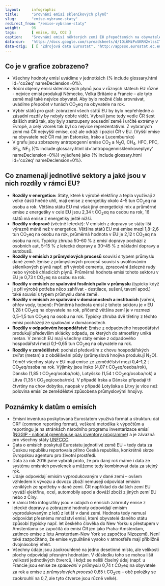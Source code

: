 ```yaml
---
layout:     infographic
title:      "Srovnání emisí skleníkových plynů"
slug:       "emise-vybrane-staty"
redirect_from: "/emise-vybrane-staty"
weight:     96
tags:       [ emise, EU, CO2 ]
caption:    "Srovnání emisí některých zemí EU přepočtených na obyvatele (jednotka jsou tuny CO<sub>2</sub>eq na obyvatele), zobrazeny podle sektorů."
data-our:   "https://docs.google.com/spreadsheets/d/1Oi6MiPxSKRN2vlssITAqsVwjsalQazCyymNdHHc-iYg/edit#gid=979818322"
data-orig:  [ [ "Zdrojová data Eurostat", "http://appsso.eurostat.ec.europa.eu/nui/show.do?query=BOOKMARK_DS-089165_QID_20FB36E9_UID_-3F171EB0&layout=GEO,L,X,0;AIREMSECT,B,Y,0;UNIT,L,Z,0;AIRPOL,L,Z,1;TIME,C,Z,2;INDICATORS,C,Z,3;&zSelection=DS-089165INDICATORS,OBS_FLAG;DS-089165TIME,2016;DS-089165UNIT,MIO_T;DS-089165AIRPOL,GHG;&rankName1=UNIT_1_2_-1_2&rankName2=AIRPOL_1_2_-1_2&rankName3=INDICATORS_1_2_-1_2&rankName4=TIME_1_0_0_0&rankName5=GEO_1_2_0_0&rankName6=AIREMSECT_1_2_0_1&rStp=&cStp=&rDCh=&cDCh=&rDM=true&cDM=true&footnes=false&empty=false&wai=false&time_mode=NONE&time_most_recent=false&lang=EN&cfo=%23%23%23.%23%23%23%2C%23%23%23" ] ]
---
```


## Co je v grafice zobrazeno?

* Všechny hodnoty emisí uvádíme v jednotkách {% include glossary.html id='co2eq' nameDeclension=0%}.
* Roční objemy emisí skleníkových plynů jsou v různých státech EU různé - nejvíce emisí produkují Německo, Velká Británie a Francie &ndash; ale tyto země mají také nejvíce obyvatel. Aby bylo možné čísla srovnávat, uvádíme přepočet v tunách CO<sub>2</sub>eq na obyvatele na rok.
* Výběr států pro graf: zobrazení všech států EU by bylo nepřehledné a zásadní rozdíly by nebyly dobře vidět. Vybrali jsme tedy vedle ČR šest dalších států tak, aby byly zastoupeny sousední země i určité extrémy v Evropě, a celý vzorek tak byl co nejvíce reprezentativní. Z vybraných zemí má ČR nejvyšší emise, což ale odráží i pozici ČR v EU. (Vyšší emise na obyvatele než ČR má jen Estonsko, Irsko a Lucembursko)
* V grafu jsou zobrazeny antropogenní emise CO<sub>2</sub> a N<sub>2</sub>O, CH<sub>4</sub>, HFC, PFC, SF<sub>6</sub>, NF<sub>3</sub> ({% include glossary.html id='antropogennisklenikoveplyny' nameDeclension=0%}) vyjádřené jako {% include glossary.html id='co2eq' nameDeclension=0%}.

## Co znamenají jednotlivé sektory a jaké jsou v nich rozdíly v rámci EU?

* __Rozdíly v energetice:__ Státy, které k výrobě elektřiny a tepla využívají z velké části hnědé uhlí, mají emise z energetiky okolo 4&ndash;5 tun CO<sub>2</sub>eq na osobu a rok. Většina státu EU má však jiný energetický mix a průměrné emise z energetiky v celé EU jsou 2,34 t CO<sub>2</sub>eq na osobu na rok, 16 států má emise z energetiky ještě nižší.
* __Rozdíly v dopravě__ (včetně letecké): V emisích z dopravy se státy liší výrazně méně než v energetice. Většina států EU má emise mezi 1,8&ndash;2,6 tun CO<sub>2</sub>eq na osobu na rok, průměrná hodnota v EU je 2,12 t CO<sub>2</sub>eq na osobu na rok. Typicky zhruba 50&ndash;60 % z emisí dopravy pochází z osobních aut, 5&ndash;15 % z letecké dopravy a 30&ndash;45 % z nákladní dopravy a autobusů.
* __Rozdíly v emisích z průmyslových procesů__ souvisí s typem průmyslu dané země. Emise z průmyslových procesů souvisí s uvolňováním skleníkových plynů např. při výrobě cementu, zpracování železné rudy nebo výrobě chladicích plynů. Průměrná hodnota emisí tohoto sektoru v EU je 0,73 t CO<sub>2</sub>eq na osobu na rok.
* __Rozdíly v emisích ze spalování fosilních paliv v průmyslu__  (typicky když je při výrobě potřeba něco zahřívat - destilace, sušení, tavení apod.) také souvisí s typem průmyslu dané země.
* __Rozdíly v emisích ze spalování v domácnostech a institucích__ (vaření, ohřev vody, topení): Průměrná hodnota emisí z tohoto sektoru je v EU 1,28 t CO<sub>2</sub>eq na obyvatele na rok, přičemž většina zemí je v rozmezí 0,5&ndash;1,5 tun CO<sub>2</sub>eq na osobu na rok. Typicky zhruba dvě třetiny z těchto emisí pocházejí ze spalování v domácnostech.
* __Rozdíly v odpadovém hospodářství:__ Emise z odpadového hospodářství produkují především skládky odpadu, ze kterých do atmosféry uniká metan. V zemích EU mají všechny státy emise z odpadového hospodářství mezi 0,1&ndash;0,65 tun CO<sub>2</sub>eq na obyvatele na rok.
* __Rozdíly v zemědělství:__ pochází především z chovu hospodářských zvířat (metan) a z obdělávání půdy (průmyslová hnojiva produkují N<sub>2</sub>O). Téměř všechny státy v EU mají emise ze zemědělství mezi 0,4&ndash;1,2 t CO<sub>2</sub>eq/osoba na rok. Výjimky jsou Irsko (4,07 t CO<sub>2</sub>eq/osoba/rok), Dánsko (1,85 t CO<sub>2</sub>eq/osoba/rok), Lotyšsko (1,54 t CO<sub>2</sub>eq/osoba/rok) a Litva (1,35 t CO<sub>2</sub>eq/osoba/rok). V případě Irska a Dánska připadají tři čtvrtiny na chov dobytka, naopak v případě Lotyšska a Litvy je více než polovina emisí ze zemědělství způsobena průmyslovými hnojivy.

## Poznámky k datům o emisích

* Emisní inventura poskytovaná Eurostatem využívá formát a strukturu dat CRF (common reporting format), veškerá metodika k výpočtům a reportingu je na stránkách národního programu inventarizace emisí ([NGGIP - national greenhouse gas inventory programme](https://www.ipcc-nggip.iges.or.jp/)) a je závazná pro všechny státy [UNFCCC](https://cs.wikipedia.org/wiki/R%C3%A1mcov%C3%A1_%C3%BAmluva_OSN_o_zm%C4%9Bn%C4%9B_klimatu).
* Data o emisích poskytují Eurostatu jednotlivé země EU – tedy data za Českou republiku reportovala přímo Česká republika, konkrétně skrze Evropskou agenturu pro životní prostředí.
* Data za rok 2016 jsme vybrali proto, že pro daný rok máme i data ze systému emisních povolenek a můžeme tedy kombinovat data za stejný rok.
* Údaje odpovídají emisím vyprodukovaným v dané zemi – ovšem vzhledem k vývozu a dovozu zboží nemusejí odpovídat emisím vzniklých ze spotřeby v dané zemi. ČR například do dalších zemí EU vyváží elektřinu, ocel, automobily apod a dováží zboží z jiných zemí EU nebo z Číny.
* V rámci této infografiky jsou v údajích o emisích zahrnuty emise z letecké dopravy a zobrazené hodnoty odpovídají emisím vyprodukovaným z letů z letišť v dané zemi. Hodnota tedy nemusí odpovídat přesnému množství emisí, které obyvatelé daného státu způsobí (typicky např. let českého člověka do New Yorku s přestupem v Amsterdamu se započítá do emisí ČR jen jako Praha-Amsterdam, zatímco emise z letu Amsterdam-New York se započtou Nizozemí). Není také zazpočítáno, že emise vypuštěné vysoko v atmosféře mají přibližně dvojnásobný efekt. 
* Všechny údaje jsou zaokrouhlené na jedno desetinné místo, ale velikosti plochy odpovídají přesným hodnotám. V důsledku toho se mohou lišit velikosti jednotlivých čtverců, i když se neliší číselný údaj (např. u Francie jsou emise ze *spalování v průmyslu* 0,74 t CO<sub>2</sub>eq na obyvatele za rok a emise z *průmyslových procesů* 0,65 t CO<sub>2</sub>eq – obě položky se zaokrouhlí na 0,7, ale tyto čtverce jsou různě velké).
